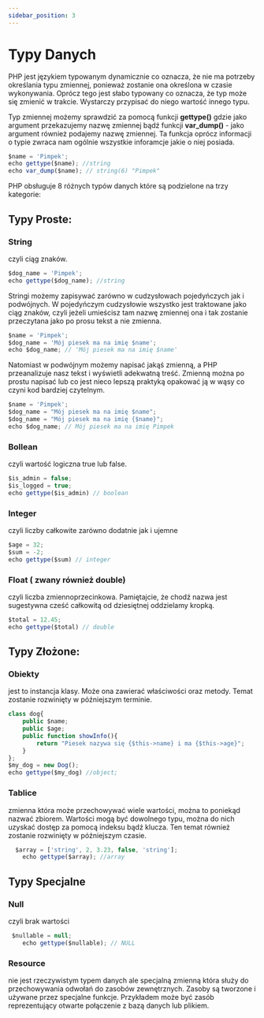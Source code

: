 ```yaml
---
sidebar_position: 3
---
```



# Typy Danych


PHP jest językiem typowanym dynamicznie co oznacza, że nie ma potrzeby określania typu zmiennej, ponieważ zostanie ona określona w czasie wykonywania.
Oprócz tego jest słabo typowany co oznacza, że typ może się zmienić w trakcie. Wystarczy przypisać do niego wartość innego typu.

Typ zmiennej możemy sprawdzić za pomocą funkcji **gettype()** gdzie jako argument przekazujemy nazwę zmiennej bądź funkcji  **var_dump()** - jako argument również podajemy nazwę zmiennej. Ta funkcja oprócz informacji o typie zwraca nam ogólnie wszystkie inforamcje jakie o niej posiada.

```jsx
$name = 'Pimpek';
echo gettype($name); //string
echo var_dump($name); // string(6) "Pimpek"
```

PHP obsługuje 8 różnych typów danych które są podzielone na trzy kategorie:

## Typy Proste:

### String
czyli ciąg znaków.

```jsx 
$dog_name = 'Pimpek';
echo gettype($dog_name); //string
```

Stringi możemy zapisywać zarówno w cudzysłowach pojedyńczych jak i podwójnych. W pojedyńczym cudzysłowie wszystko jest traktowane jako ciąg znaków, czyli jeżeli umieścisz tam nazwę zmiennej ona i tak zostanie przeczytana jako po prosu tekst a nie zmienna.

```jsx
$name = 'Pimpek';
$dog_name = 'Mój piesek ma na imię $name';
echo $dog_name; // 'Mój piesek ma na imię $name'
```

Natomiast w podwójnym możemy napisać jakąś zmienną, a PHP przeanalizuje nasz tekst i wyświetli adekwatną treść. Zmienną można po prostu napisać lub co jest nieco lepszą praktyką opakować ją w wąsy co czyni kod bardziej czytelnym.

```jsx
$name = 'Pimpek';
$dog_name = "Mój piesek ma na imię $name";
$dog_name = "Mój piesek ma na imię {$name}";
echo $dog_name; // Mój piesek ma na imię Pimpek
```

### Bollean 
czyli wartość logiczna true lub false.

```jsx
$is_admin = false;
$is_logged = true;
echo gettype($is_admin) // boolean
```

### Integer
czyli liczby całkowite zarówno dodatnie jak i ujemne

```jsx
$age = 32;
$sum = -2;
echo gettype($sum) // integer
```

### Float ( zwany również double)
czyli liczba zmiennoprzecinkowa. Pamiętajcie, że chodź nazwa jest sugestywna cześć całkowitą od dziesiętnej oddzielamy kropką.

```jsx
$total = 12.45;
echo gettype($total) // double
```

## Typy Złożone:

### Obiekty
jest to instancja klasy. Może ona zawierać właściwości oraz metody. Temat zostanie rozwinięty w późniejszym terminie.

```jsx
class dog{
    public $name;
    public $age;
    public function showInfo(){
        return "Piesek nazywa się {$this->name} i ma {$this->age}";
    }
};
$my_dog = new Dog();
echo gettype($my_dog) //object;
```

### Tablice
zmienna która może przechowywać wiele wartości, można to poniekąd nazwać zbiorem. Wartości mogą być dowolnego typu, można do nich uzyskać dostęp za pomocą indeksu bądź klucza. Ten temat również zostanie rozwinięty w późniejszym czasie.

```jsx
  $array = ['string', 2, 3.23, false, 'string'];
    echo gettype($array); //array
```

## Typy Specjalne

### Null
czyli brak wartości

```jsx
 $nullable = null;
    echo gettype($nullable); // NULL
```

### Resource 
nie jest rzeczywistym typem danych ale specjalną zmienną która służy do przechowywania odwołań do zasobów zewnętrznych. Zasoby są tworzone i używane przez specjalne funkcje. Przykładem może być zasób reprezentujący otwarte połączenie z bazą danych lub plikiem.
